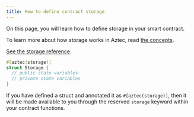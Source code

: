 ```yaml
---
title: How to define contract storage
---
```


On this page, you will learn how to define storage in your smart contract.

To learn more about how storage works in Aztec, read [the concepts](../../../../learn/concepts/storage/storage_slots.md).

[See the storage reference](../../references/storage/main.md).

```rust
#[aztec(storage)]
struct Storage {
  // public state variables
  // private state variables
}
```

If you have defined a struct and annotated it as `#[aztec(storage)]`, then it will be made available to you through the reserved `storage` keyword within your contract functions.
